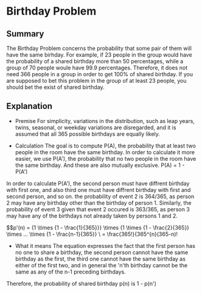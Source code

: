 # Birthday Problem

## Summary

The Birthday Problem concerns the probability that some pair of them will have the same birhday. For example, if 23 people in the group would have the probability of a shared birthday more than 50 percentages, while a group of 70 people woule have 99.9 percentages.
Therefore, it does not need 366 people in a group in order to get 100% of shared birthday. If you are supposed to bet this problem in the group of at least 23 people, you should bet the exist of shared birthday.

## Explanation

- Premise
For simplicity, variations in the distribution, such as leap years, twins, seasonal, or weekday variations are disregarded, and it is assumed that all 365 possible birthdays are equally likely.

- Calculation
The goal is to compute P(A), the probability that at least two people in the room have the same birthday. In order to calculate it more easier, we use P(A'), the probability that no two people in the room have the same birthday. And these are also mutually exclusive.
P(A) = 1 - P(A')

In order to calculate P(A'), the second person must have diffrent birthday with first one, and also third one must have diffrent birthday with first and second person, and so on. the probability of event 2 is 364/365, as person 2 may have any birthday other than the birthday of person 1. Similarly, the probability of event 3 given that event 2 occured is 363/365, as person 3 may have any of the birthdays not already taken by persons 1 and 2.

$$p'(n) = {1 \times {1 - \frac{1}{365}}} \times {1 \times {1 - \frac{2}{365}} \times ... \times {1 - \frac{n-1}{365}} \\ = \frac{365!}{365^{n}(365-n)!

- What it means
The equation expresses the fact that the first person has no one to share a birthday, the second person cannot have the same birthday as the first, the third one cannot have the same birthday as either of the first two, and in general the 'n'th birthday cannot be the same as any of the n-1 preceding birthdays.

Therefore, the probability of shared birthday p(n) is 1 - p(n')

